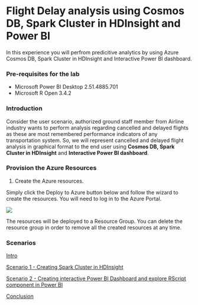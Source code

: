 # Flight Delay analysis using Cosmos DB, Spark Cluster in HDInsight and Power BI

In this experience you will perfrom predicitive analytics by using Azure Cosmos DB, Spark Cluster in HDInsight and Interactive Power BI dashboard.

### Pre-requisites for the lab ###

- Microsoft Power BI Desktop 2.51.4885.701
- Microsoft R Open 3.4.2

### Introduction 
Consider the user scenario, authorized ground staff member from Airline industry wants to perform analysis regarding cancelled and delayed flights as these are most remembered performance indicators of any transportation system.
So, we will represent cancelled and delayed flight analysis in graphical format to the end user using **Cosmos DB, Spark Cluster in HDInsight** and **Interactive Power BI dashboard**.



### Provision the Azure Resources ###

1. Create the Azure resources.
    
  Simply click the Deploy to Azure button below and follow the wizard to create the resources. You will need to log in to the Azure Portal.
                                                                     
  <a href="https://portal.azure.com/#create/Microsoft.Template/uri/https://raw.githubusercontent.com/Microsoft/developer-immersion-data/master/labs/sp-gda/gdaexpericence4/story_a_spark_with_cosmosdb/deployment/template.json" target="_blank">
    <img src="http://azuredeploy.net/deploybutton.png"/>
  </a>

  The resources will be deployed to a Resource Group. You can delete the resource group in order to remove all the created resources at any time.

### Scenarios ###

<a href="./story_a_spark_with_cosmosdb/content/intro.md">Intro</a>

<a href="./story_a_spark_with_cosmosdb/content/0.md">Scenario 1 -  Creating Spark Cluster in HDInsight</a>

<a href="./story_a_spark_with_cosmosdb/content/1.md">Scenario 2 -  Creating interactive Power BI Dashboard and explore RScript component in Power BI</a>

<a href="./story_a_spark_with_cosmosdb/content/conclusion.md">Conclusion</a>   
